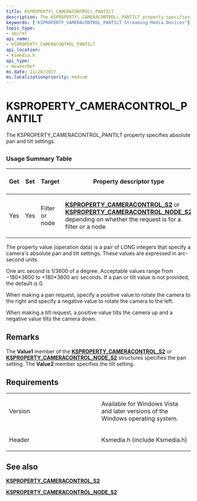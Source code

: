 ```yaml
---
title: KSPROPERTY\_CAMERACONTROL\_PANTILT
description: The KSPROPERTY\_CAMERACONTROL\_PANTILT property specifies absolute pan and tilt settings.
keywords: ["KSPROPERTY_CAMERACONTROL_PANTILT Streaming Media Devices"]
topic_type:
- apiref
api_name:
- KSPROPERTY_CAMERACONTROL_PANTILT
api_location:
- Ksmedia.h
api_type:
- HeaderDef
ms.date: 11/28/2017
ms.localizationpriority: medium
---
```


# KSPROPERTY\_CAMERACONTROL\_PANTILT


The KSPROPERTY\_CAMERACONTROL\_PANTILT property specifies absolute pan and tilt settings.

## <span id="ddk_ksproperty_cameracontrol_pantilt_ks"></span><span id="DDK_KSPROPERTY_CAMERACONTROL_PANTILT_KS"></span>


### Usage Summary Table

<table>
<colgroup>
<col width="20%" />
<col width="20%" />
<col width="20%" />
<col width="20%" />
<col width="20%" />
</colgroup>
<thead>
<tr class="header">
<th>Get</th>
<th>Set</th>
<th>Target</th>
<th>Property descriptor type</th>
<th>Property value type</th>
</tr>
</thead>
<tbody>
<tr class="odd">
<td><p>Yes</p></td>
<td><p>Yes</p></td>
<td><p>Filter or node</p></td>
<td><p><a href="/windows-hardware/drivers/ddi/ksmedia/ns-ksmedia-ksproperty_cameracontrol_s2" data-raw-source="[&lt;strong&gt;KSPROPERTY_CAMERACONTROL_S2&lt;/strong&gt;](/windows-hardware/drivers/ddi/ksmedia/ns-ksmedia-ksproperty_cameracontrol_s2)"><strong>KSPROPERTY_CAMERACONTROL_S2</strong></a> or <a href="/windows-hardware/drivers/ddi/ksmedia/ns-ksmedia-ksproperty_cameracontrol_node_s2" data-raw-source="[&lt;strong&gt;KSPROPERTY_CAMERACONTROL_NODE_S2&lt;/strong&gt;](/windows-hardware/drivers/ddi/ksmedia/ns-ksmedia-ksproperty_cameracontrol_node_s2)"><strong>KSPROPERTY_CAMERACONTROL_NODE_S2</strong></a> depending on whether the request is for a filter or a node</p></td>
<td><p>Pair of LONG integers</p></td>
</tr>
</tbody>
</table>

 

The property value (operation data) is a pair of LONG integers that specify a camera's absolute pan and tilt settings. These values are expressed in arc-second units.

One arc second is 1/3600 of a degree. Acceptable values range from −180\*3600 to +180\*3600 arc seconds. If a pan or tilt value is not provided, the default is 0.

When making a pan request, specify a positive value to rotate the camera to the right and specify a negative value to rotate the camera to the left.

When making a tilt request, a positive value tilts the camera up and a negative value tilts the camera down.

Remarks
-------

The **Value1** member of the [**KSPROPERTY\_CAMERACONTROL\_S2**](/windows-hardware/drivers/ddi/ksmedia/ns-ksmedia-ksproperty_cameracontrol_s2) or [**KSPROPERTY\_CAMERACONTROL\_NODE\_S2**](/windows-hardware/drivers/ddi/ksmedia/ns-ksmedia-ksproperty_cameracontrol_node_s2) structures specifies the pan setting. The **Value2** member specifies the tilt setting.

Requirements
------------

<table>
<colgroup>
<col width="50%" />
<col width="50%" />
</colgroup>
<tbody>
<tr class="odd">
<td><p>Version</p></td>
<td><p>Available for Windows Vista and later versions of the Windows operating system.</p></td>
</tr>
<tr class="even">
<td><p>Header</p></td>
<td>Ksmedia.h (include Ksmedia.h)</td>
</tr>
</tbody>
</table>

## See also


[**KSPROPERTY\_CAMERACONTROL\_S2**](/windows-hardware/drivers/ddi/ksmedia/ns-ksmedia-ksproperty_cameracontrol_s2)

[**KSPROPERTY\_CAMERACONTROL\_NODE\_S2**](/windows-hardware/drivers/ddi/ksmedia/ns-ksmedia-ksproperty_cameracontrol_node_s2)

